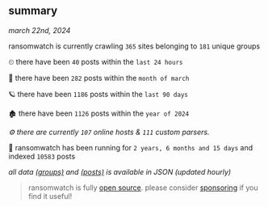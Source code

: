 
## summary
_march 22nd, 2024_

ransomwatch is currently crawling `365` sites belonging to `181` unique groups

⏲ there have been `40` posts within the `last 24 hours`

🦈 there have been `282` posts within the `month of march`

🪐 there have been `1186` posts within the `last 90 days`

🏚 there have been `1126` posts within the `year of 2024`

_⚙️ there are currently `107` online hosts & `111` custom parsers._

🦕 ransomwatch has been running for `2 years, 6 months and 15 days` and indexed `10583` posts

_all data  [(groups)](http://ransomwhat.telemetry.ltd/groups) and [(posts)](http://ransomwhat.telemetry.ltd/posts) is available in JSON (updated hourly)_

> ransomwatch is fully [open source](https://github.com/joshhighet/ransomwatch#ransomwatch--). please consider [sponsoring](https://github.com/sponsors/joshhighet) if you find it useful!
